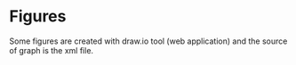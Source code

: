 # Figures

Some figures are created with draw.io tool (web application) and the source of graph is the xml file.